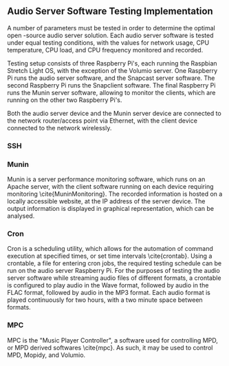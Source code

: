## Audio Server Software Testing Implementation

A number of parameters must be tested in order to determine the optimal open
-source audio server solution. Each audio server software is tested under
equal testing conditions, with the values for network usage, CPU temperature, CPU
load, and CPU frequency monitored and recorded.

Testing setup consists of three Raspberry Pi's, each running the Raspbian
Stretch Light OS, with the exception of the Volumio server. One Raspberry Pi
runs the audio server software, and the Snapcast server software. The second
Raspberry Pi runs the Snapclient software. The final Raspberry Pi runs the Munin
server software, allowing to monitor the clients, which are running on the other
two Raspberry Pi's.

Both the audio server device and the Munin server device are connected to the
network router/access point via Ethernet, with the client device connected to
the network wirelessly.

### SSH



### Munin

Munin is a server performance monitoring software, which runs on an Apache
server, with the client software running on each device requiring monitoring
\cite{MuninMonitoring}. The recorded information is hosted on a locally
accessible website, at the IP address of the server device. The output
information is displayed in graphical representation, which can be analysed.

### Cron

Cron is a scheduling utility, which allows for the automation of command
execution at specified times, or set time intervals \cite{crontab}. Using a crontable, a file for
entering cron jobs, the required testing schedule can be run on the audio server
Raspberry Pi. For the purposes of testing the audio server software while
streaming audio files of different formats, a crontable is configured to play
audio in the Wave format, followed by audio in the FLAC format, followed by
audio in the MP3 format. Each audio format is played continuously for two
hours, with a two minute space between formats.

### MPC

MPC is the "Music Player Controller", a software used for controlling MPD, or
MPD derived softwares \cite{mpc}. As such, it may be used to control MPD, Mopidy, and
Volumio.
